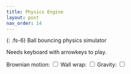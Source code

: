 ```yaml
---
title: Physics Engine
layout: post
nav_order: 14
---
```


{: .fs-6}
Ball bouncing physics simulator

Needs keyboard with arrowkeys to play.

Brownian motion: <input type="checkbox" id="brownian">
Wall wrap: <input type="checkbox" id="wrap">
Gravity: <input type="checkbox" id="gravity">

<svg id="screen" viewBox="0 0 1 1"></svg>

<script type="text/javascript" src="../src/physics.js"></script>
